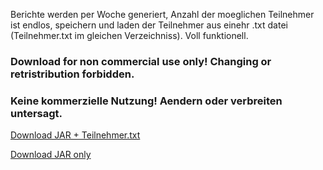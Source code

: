  Berichte werden per Woche generiert, Anzahl der moeglichen Teilnehmer ist endlos, speichern und laden der Teilnehmer aus einehr .txt datei (Teilnehmer.txt im gleichen Verzeichniss). Voll funktionell.
 
 ### Download for non commercial use only! Changing or retristribution forbidden.
 ### Keine kommerzielle Nutzung! Aendern oder verbreiten untersagt.
 [Download JAR + Teilnehmer.txt](https://github.com/rickyyR/Multi_Berichtsheft_Generator/releases/download/BerichtsheftGen/Multi_Berichtsheft_Generator.zip)
 
 [Download JAR only](https://github.com/rickyyR/Multi_Berichtsheft_Generator/releases/download/BerichtsheftGen/GUIReportsGen-1.0-SNAPSHOT-jar-with-dependencies.jar)
